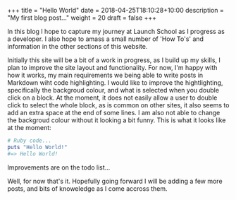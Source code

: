 +++
title = "Hello World"
date = 2018-04-25T18:10:28+10:00
description = "My first blog post..."
weight = 20
draft = false
+++

In this blog I hope to capture my journey at Launch School as I progress as a developer. I also hope to amass a small number of 'How To's' and information in the other sections of this website.  

Initially this site will be a bit of a work in progress, as I build up my skills, I plan to improve the site layout and functionality. For now, I'm happy with how it works, my main requirements we being able to write posts in Markdown wiht code highlighting. I would like to improve the hightlighting, specifically the backgroud colour, and what is selected when you double click on a block. At the moment, it does not easily allow a user to double click to select the whole block, as is common on other sites, it also seems to add an extra space at the end of some lines. I am also not able to change the backgroud colour without it looking a bit funny. This is what it looks like at the moment:

```ruby
# Ruby code...
puts "Hello World!"
#=> Hello World!
```

Improvements are on the todo list...  


Well, for now that's it. Hopefully going forward I will be adding a few more posts, and bits of knoweledge as I come accross them.
